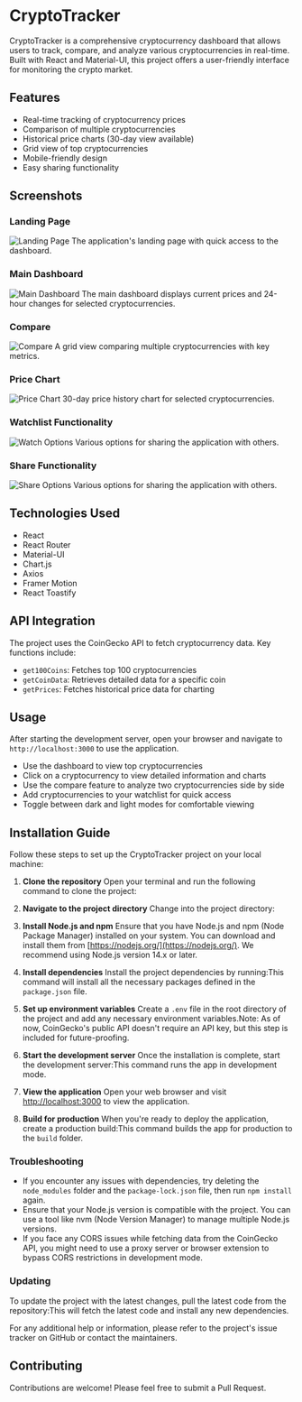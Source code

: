 # CryptoTracker

CryptoTracker is a comprehensive cryptocurrency dashboard that allows users to track, compare, and analyze various cryptocurrencies in real-time. Built with React and Material-UI, this project offers a user-friendly interface for monitoring the crypto market.

## Features

- Real-time tracking of cryptocurrency prices
- Comparison of multiple cryptocurrencies
- Historical price charts (30-day view available)
- Grid view of top cryptocurrencies
- Mobile-friendly design
- Easy sharing functionality

## Screenshots

### Landing Page
![Landing Page](./landingPage.png)
The application's landing page with quick access to the dashboard.

### Main Dashboard
![Main Dashboard](./dashboard.png)
The main dashboard displays current prices and 24-hour changes for selected cryptocurrencies.

### Compare
![Compare](./compare.png)
A grid view comparing multiple cryptocurrencies with key metrics.

### Price Chart
![Price Chart](./eth.png)
30-day price history chart for selected cryptocurrencies.

### Watchlist Functionality
![Watch Options](./watchlist.png)
Various options for sharing the application with others.

### Share Functionality
![Share Options](./shareApp.png)
Various options for sharing the application with others.

## Technologies Used

- React
- React Router
- Material-UI
- Chart.js
- Axios
- Framer Motion
- React Toastify

## API Integration

The project uses the CoinGecko API to fetch cryptocurrency data. Key functions include:

- `get100Coins`: Fetches top 100 cryptocurrencies
- `getCoinData`: Retrieves detailed data for a specific coin
- `getPrices`: Fetches historical price data for charting

## Usage

After starting the development server, open your browser and navigate to `http://localhost:3000` to use the application.

- Use the dashboard to view top cryptocurrencies
- Click on a cryptocurrency to view detailed information and charts
- Use the compare feature to analyze two cryptocurrencies side by side
- Add cryptocurrencies to your watchlist for quick access
- Toggle between dark and light modes for comfortable viewing

## Installation Guide

Follow these steps to set up the CryptoTracker project on your local machine:

1. **Clone the repository**
   Open your terminal and run the following command to clone the project:
2. **Navigate to the project directory**
Change into the project directory:
3. **Install Node.js and npm**
Ensure that you have Node.js and npm (Node Package Manager) installed on your system. You can download and install them from [https://nodejs.org/](https://nodejs.org/). We recommend using Node.js version 14.x or later.

4. **Install dependencies**
Install the project dependencies by running:This command will install all the necessary packages defined in the `package.json` file.

5. **Set up environment variables**
Create a `.env` file in the root directory of the project and add any necessary environment variables.Note: As of now, CoinGecko's public API doesn't require an API key, but this step is included for future-proofing.

6. **Start the development server**
Once the installation is complete, start the development server:This command runs the app in development mode.

7. **View the application**
Open your web browser and visit [http://localhost:3000](http://localhost:3000) to view the application.

8. **Build for production**
When you're ready to deploy the application, create a production build:This command builds the app for production to the `build` folder.

### Troubleshooting

- If you encounter any issues with dependencies, try deleting the `node_modules` folder and the `package-lock.json` file, then run `npm install` again.
- Ensure that your Node.js version is compatible with the project. You can use a tool like nvm (Node Version Manager) to manage multiple Node.js versions.
- If you face any CORS issues while fetching data from the CoinGecko API, you might need to use a proxy server or browser extension to bypass CORS restrictions in development mode.

### Updating

To update the project with the latest changes, pull the latest code from the repository:This will fetch the latest code and install any new dependencies.

For any additional help or information, please refer to the project's issue tracker on GitHub or contact the maintainers.

## Contributing

Contributions are welcome! Please feel free to submit a Pull Request.
